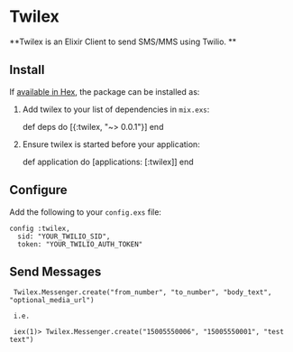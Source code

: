 # Twilex

**Twilex is an Elixir Client to send SMS/MMS using Twilio. **

## Install

If [available in Hex](https://hex.pm/docs/publish), the package can be installed as:

  1. Add twilex to your list of dependencies in `mix.exs`:

        def deps do
          [{:twilex, "~> 0.0.1"}]
        end

  2. Ensure twilex is started before your application:

        def application do
          [applications: [:twilex]]
        end

## Configure

Add the following to your `config.exs` file:

```
config :twilex,
  sid: "YOUR_TWILIO_SID",
  token: "YOUR_TWILIO_AUTH_TOKEN"
```

## Send Messages

```
 Twilex.Messenger.create("from_number", "to_number", "body_text", "optional_media_url")
 
 i.e.
 
 iex(1)> Twilex.Messenger.create("15005550006", "15005550001", "test text")
```
